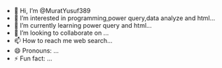 - 👋 Hi, I’m @MuratYusuf389
- 👀 I’m interested in programming,power query,data analyze and html...
- 🌱 I’m currently learning power query and html...
- 💞️ I’m looking to collaborate on ...
- 📫 How to reach me web search...
- 😄 Pronouns: ...
- ⚡ Fun fact: ...

<!---
MuratYusuf389/MuratYusuf389 is a ✨ special ✨ repository because its `README.md` (this file) appears on your GitHub profile.
You can click the Preview link to take a look at your changes.
--->
